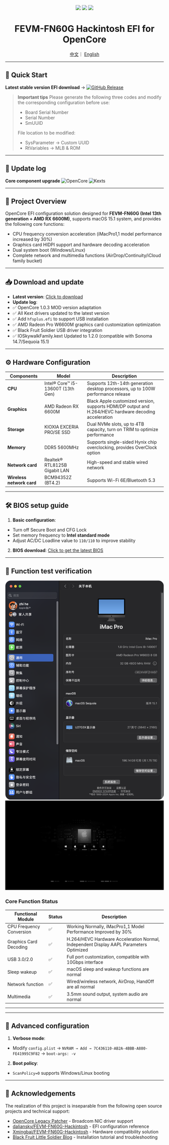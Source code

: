 <p align="center"> <img src="https://img.shields.io/badge/OpenCore-1.0.3_MOD-9cf?style=flat-square&logo=apple" /> <img src="https://img.shields.io/badge/macOS-Sequoia_15.1-success?style=flat-square&logo=apple" /> <img src="https://img.shields.io/badge/BIOS-FN60G_B11HF210-blue?style=flat-square" /> </p> <h1 align="center">FEVM-FN60G Hackintosh EFI for OpenCore</h1> <div align="center"> <a href="https://github.com/jhihhe/FEVM-FN60G-Hackintosh/blob/main/README.md">中文</a>｜
<a href="https://github.com/jhihhe/FEVM-FN60G-Hackintosh/blob/main/README-EN.md">English</a>
</div>

---

## 🚀 Quick Start
**Latest stable version EFI download** → [![GitHub Release](https://img.shields.io/github/v/release/jhihhe/FEVM-FN60G-Hackintosh?style=for-the-badge&logo=apple)](https://github.com/jhihhe/FEVM-FN60G-Hackintosh/releases)

> **Important tips**
> Please generate the following three codes and modify the corresponding configuration before use:
> - Board Serial Number
> - Serial Number
> - SmUUID
>
> File location to be modified:
> - SysParameter → Custom UUID
> - RtVariables → MLB & ROM

---

## 📜 Update log
**Core component upgrade**
![OpenCore](https://img.shields.io/badge/OpenCore-1.0.3_MOD-9cf?style=flat-square)
![Kexts](https://img.shields.io/badge/Kexts-2023.11_Latest-4BC51D?style=flat-square)

---
## 📌 Project Overview
OpenCore EFI configuration solution designed for **FEVM-FN60G (Intel 13th generation + AMD RX 6600M)**, supports macOS 15.1 system, and provides the following core functions:
- CPU frequency conversion acceleration (iMacPro1,1 model performance increased by 30%)
- Graphics card HIDPI support and hardware decoding acceleration
- Dual system boot (Windows/Linux)
- Complete network and multimedia functions (AirDrop/Continuity/iCloud family bucket)

---

## 📥 Download and update
- **Latest version**: [Click to download](https://github.com/jhihhe/FEVM-FN60G-Hackintosh/releases)
- **Update log**:
- ✅ OpenCore 1.0.3 MOD version adaptation
- ✅ All Kext drivers updated to the latest version
- ✅ Add `hfsplus.efi` to support USB installation
- ✅ AMD Radeon Pro W6600M graphics card customization optimization
- ✅ Black Fruit Soldier USB driver integration
- ✅ IOSkywalkFamily.kext Updated to 1.2.0 (compatible with Sonoma 14.7/Sequoia 15.1)

---

## ⚙️ Hardware Configuration
| Components | Model | Description |
|---------------|-------------------------------|----------------------------------------------------------------------|
| **CPU** | Intel® Core™ i5-13600T (13th Gen) | Supports 12th-14th generation desktop processors, up to 100W performance release |
| **Graphics** | AMD Radeon RX 6600M | Black Apple customized version, supports HDMI/DP output and H.264/HEVC hardware decoding acceleration |
| **Storage** | KIOXIA EXCERIA PRO/SE SSD | Dual NVMe slots, up to 4TB capacity, turn on TRIM to optimize performance |
| **Memory** | DDR5 5600MHz | Supports single-sided Hynix chip overclocking, provides OverClock option |
| **Network card** | Realtek® RTL8125B Gigabit LAN | High-speed and stable wired network |
| **Wireless network card** | BCM94352Z (BT4.2) | Supports Wi-Fi 6E/Bluetooth 5.3 |

---

## 🛠️ BIOS setup guide
1. **Basic configuration**:
- Turn off Secure Boot and CFG Lock
- Set memory frequency to **Intel standard mode**
- Adjust AC/DC Loadline value to `110/110` to improve stability

2. **BIOS download**:
[Click to get the latest BIOS](https://github.com/jhihhe/FEVM-FN60G-Hackintosh/releases/tag/BIOS)

---

## 📸 Function test verification
![System Overview](https://github.com/jhihhe/FEVM-FN60G-Hackintosh/raw/main/%E7%B3%BB%E7%BB%9F%E6%8A%A5%E5%91%8A.png)
![OpenCore Theme](https://github.com/jhihhe/FEVM-FN60G-Hackintosh/raw/main/OC%E4%B8%BB%E9%A2%98.jpeg)

### Core Function Status
| Functional Module | Status | Description |
|----------------|------|----------------------------------------------------------------------|
| CPU Frequency Conversion | ✅ | Working Normally, iMacPro1,1 Model Performance Improved by 30% |
| Graphics Card Decoding | ✅ | H.264/HEVC Hardware Acceleration Normal, Independent Display AAPL Parameters Optimized |
| USB 3.0/2.0 | ✅ | Full port customization, compatible with 10Gbps interface |
| Sleep wakeup | ✅ | macOS sleep and wakeup functions are normal |
| Network function | ✅ | Wired/wireless network, AirDrop, HandOff are all normal |
| Multimedia | ✅ | 3.5mm sound output, system audio are normal |

---

---

## 📝 Advanced configuration
1. **Verbose mode**:
- Modify `config.plist` → `NVRAM → Add → 7C436110-AB2A-4BBB-A880-FE41995C9F82` → `boot-args: -v`
2. **Boot policy**:
- `ScanPolicy=0` supports Windows/Linux booting

---

## 🙏 Acknowledgements
The realization of this project is inseparable from the following open source projects and technical support:
- [OpenCore Legacy Patcher](https://github.com/dortania/OpenCore-Legacy-Patcher) - Broadcom NIC driver support
- [daliansky/FEVM-FN60G-Hackintosh](https://github.com/daliansky/FEVM-FN60G-Hackintosh) - EFI configuration reference
- [Xmingbai/FEVM-FN60G-Hackintosh](https://github.com/Xmingbai/FEVM-FN60G-Hackintosh) - Hardware compatibility solution
- [Black Fruit Little Soldier Blog](https://blog.daliansky.net/) - Installation tutorial and troubleshooting
